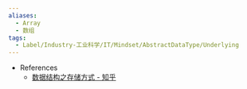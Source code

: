 ```yaml
---
aliases:
  - Array
  - 数组
tags:
  - Label/Industry-工业科学/IT/Mindset/AbstractDataType/Underlying
---
```


- References
    - [数据结构之存储方式 - 知乎](https://zhuanlan.zhihu.com/p/242509740)
